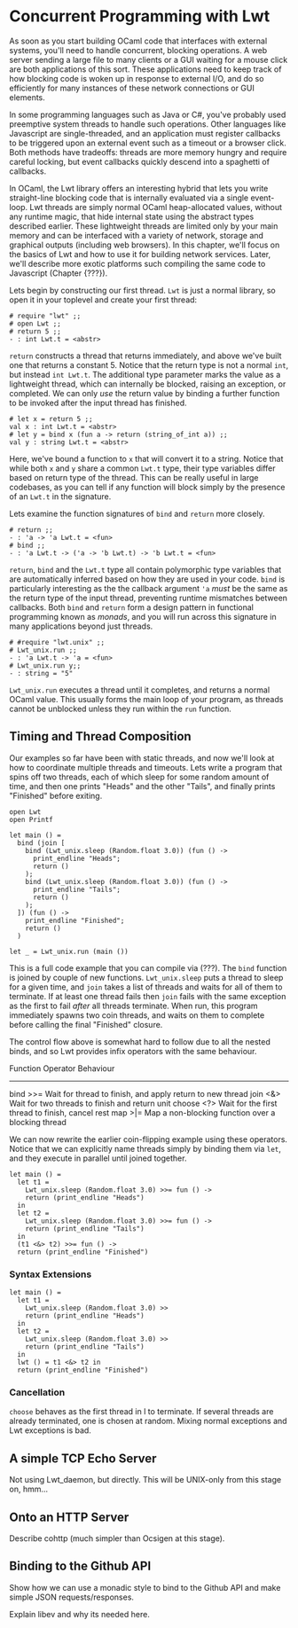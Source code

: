 # Concurrent Programming with Lwt

As soon as you start building OCaml code that interfaces with external systems,
you'll need to handle concurrent, blocking operations. A web server sending a
large file to many clients or a GUI waiting for a mouse click are both
applications of this sort.  These applications need to keep track of how
blocking code is woken up in response to external I/O, and do so efficiently
for many instances of these network connections or GUI elements.

In some programming languages such as Java or C#, you've probably used preemptive
system threads to handle such operations.  Other languages like Javascript are
single-threaded, and an application must register callbacks to be triggered
upon an external event such as a timeout or a browser click.
Both methods have tradeoffs: threads are more memory hungry and require careful
locking, but event callbacks quickly descend into a spaghetti of callbacks.

In OCaml, the Lwt library offers an interesting hybrid that lets you write
straight-line blocking code that is internally evaluated via a single
event-loop.  Lwt threads are simply normal OCaml heap-allocated values, without
any runtime magic, that hide internal state using the abstract types described
earlier.  These lightweight threads are limited only by your main memory and
can be interfaced with a variety of network, storage and graphical outputs
(including web browsers).  In this chapter, we'll focus on the basics of Lwt
and how to use it for building network services. Later, we'll describe more
exotic platforms such compiling the same code to Javascript (Chapter {???}).

Lets begin by constructing our first thread. `Lwt` is just a normal library, so open
it in your toplevel and create your first thread:

~~~~~~~~~~~~~~~~~~~~~~~~~~~ { .ocaml-toplevel }
# require "lwt" ;;
# open Lwt ;;
# return 5 ;;
- : int Lwt.t = <abstr>
~~~~~~~~~~~~~~~~~~~~~~~~~~~

`return` constructs a thread that returns immediately, and above we've built
one that returns a constant 5.  Notice that the return type is not a normal
`int`, but instead `int Lwt.t`. The additional type parameter marks the value
as a lightweight thread, which can internally be blocked, raising an exception,
or completed.  We can only *use* the return value by binding a further function
to be invoked after the input thread has finished.

~~~~~~~~~~~~~~~~~~~~~~~~~~~ { .ocaml-toplevel }
# let x = return 5 ;;
val x : int Lwt.t = <abstr>
# let y = bind x (fun a -> return (string_of_int a)) ;;
val y : string Lwt.t = <abstr>
~~~~~~~~~~~~~~~~~~~~~~~~~~~

Here, we've bound a function to `x` that will convert it to a string.  Notice
that while both `x` and `y` share a common `Lwt.t` type, their type variables
differ based on return type of the thread.  This can be really useful in large
codebases, as you can tell if any function will block simply by the presence
of an `Lwt.t` in the signature.

Lets examine the function signatures of `bind` and `return` more closely.

~~~~~~~~~~~~~~~~~~~~~~~~~~~ { .ocaml-toplevel }
# return ;;
- : 'a -> 'a Lwt.t = <fun>
# bind ;;
- : 'a Lwt.t -> ('a -> 'b Lwt.t) -> 'b Lwt.t = <fun>
~~~~~~~~~~~~~~~~~~~~~~~~~~~

`return`, `bind` and the `Lwt.t` type all contain polymorphic type variables
that are automatically inferred based on how they are used in your code.
`bind` is particularly interesting as the the callback argument `'a` *must* be
the same as the return type of the input thread, preventing runtime mismatches
between callbacks.  Both `bind` and `return` form a design pattern in
functional programming known as *monads*, and you will run across this
signature in many applications beyond just threads.

~~~~~~~~~~~~~~~~~~~~~~~~~~~ { .ocaml-toplevel }
# #require "lwt.unix" ;;
# Lwt_unix.run ;;
- : 'a Lwt.t -> 'a = <fun>
# Lwt_unix.run y;;
- : string = "5"
~~~~~~~~~~~~~~~~~~~~~~~~~~~

`Lwt_unix.run` executes a thread until it completes, and returns a normal OCaml
value.  This usually forms the main loop of your program, as threads cannot be
unblocked unless they run within the `run` function. 

## Timing and Thread Composition

Our examples so far have been with static threads, and now we'll look at how to
coordinate multiple threads and timeouts.  Lets write a program that spins off
two threads, each of which sleep for some random amount of time, and then one
prints "Heads" and the other "Tails", and finally prints "Finished" before
exiting.

~~~~~~~~~~~~~~~~~~~~~~~~~~~ { .ocaml }
open Lwt
open Printf

let main () =
  bind (join [
    bind (Lwt_unix.sleep (Random.float 3.0)) (fun () ->
      print_endline "Heads";
      return ()
    );
    bind (Lwt_unix.sleep (Random.float 3.0)) (fun () ->
      print_endline "Tails";
      return ()
    );
  ]) (fun () ->
    print_endline "Finished";
    return ()
  )

let _ = Lwt_unix.run (main ())
~~~~~~~~~~~~~~~~~~~~~~~~~~~

This is a full code example that you can compile via (???).  The `bind`
function is joined by couple of new functions.  `Lwt_unix.sleep` puts a thread
to sleep for a given time, and `join` takes a list of threads and waits for all
of them to terminate. If at least one thread fails then `join` fails with the
same exception as the first to fail *after* all threads terminate.  When run,
this program immediately spawns two coin threads, and waits on them to complete
before calling the final "Finished" closure.

The control flow above is somewhat hard to follow due to all the nested binds,
and so Lwt provides infix operators with the same behaviour.

Function    Operator  Behaviour
--------    --------  ---------
bind        >>=       Wait for thread to finish, and apply return to new thread
join        <&>       Wait for two threads to finish and return unit
choose      <?>       Wait for the first thread to finish, cancel rest
map         >|=       Map a non-blocking function over a blocking thread

We can now rewrite the earlier coin-flipping example using these operators.
Notice that we can explicitly name threads simply by binding them via `let`,
and they execute in parallel until joined together.

~~~~~~~~~~~~~~~~~~~~~~~~~~~ { .ocaml }
let main () =
  let t1 =
    Lwt_unix.sleep (Random.float 3.0) >>= fun () ->
    return (print_endline "Heads")
  in
  let t2 = 
    Lwt_unix.sleep (Random.float 3.0) >>= fun () ->
    return (print_endline "Tails")
  in
  (t1 <&> t2) >>= fun () ->
  return (print_endline "Finished")
~~~~~~~~~~~~~~~~~~~~~~~~~~~


### Syntax Extensions

~~~~~~~~~~~~~~~~~~~~~~~~~~~ { .ocaml }
let main () =
  let t1 =
    Lwt_unix.sleep (Random.float 3.0) >>
    return (print_endline "Heads")
  in
  let t2 = 
    Lwt_unix.sleep (Random.float 3.0) >>
    return (print_endline "Tails")
  in
  lwt () = t1 <&> t2 in
  return (print_endline "Finished")
~~~~~~~~~~~~~~~~~~~~~~~~~~~

### Cancellation

`choose` behaves as the first thread in l to terminate. If several threads are already terminated, one is chosen at random.
Mixing normal exceptions and Lwt exceptions is bad.

## A simple TCP Echo Server

Not using Lwt_daemon, but directly. This will be UNIX-only from this stage on, hmm...

## Onto an HTTP Server

Describe cohttp (much simpler than Ocsigen at this stage).

## Binding to the Github API

Show how we can use a monadic style to bind to the Github API and make simple JSON requests/responses.

<sidebar><title>A Note on Portability</title>
Explain libev and why its needed here.
</sidebar>


